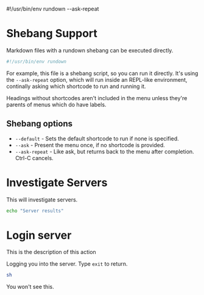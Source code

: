 #!/usr/bin/env rundown --ask-repeat

# Shebang Support

Markdown files with a rundown shebang can be executed directly.

``` bash reveal norun
#!/usr/bin/env rundown
```

For example, this file is a shebang script, so you can run it directly. It's using the `--ask-repeat` option, which will run inside an REPL-like environment, continally asking which shortcode to run and running it.

Headings without shortcodes aren't included in the menu unless they're parents of menus which do have labels.

## Shebang options

* `--default` - Sets the default shortcode to run if none is specified.
* `--ask` - Present the menu once, if no shortcode is provided.
* `--ask-repeat` - Like ask, but returns back to the menu after completion. Ctrl-C cancels.

# Investigate Servers <r label=i>

<r desc>This will investigate servers.</r>

``` bash stdout
echo "Server results"
```

# Login server <r label=l>

<r desc>This is the description of this action</r>

Logging you into the server. Type `exit` to return.

``` bash borg
sh
```

You won't see this.

